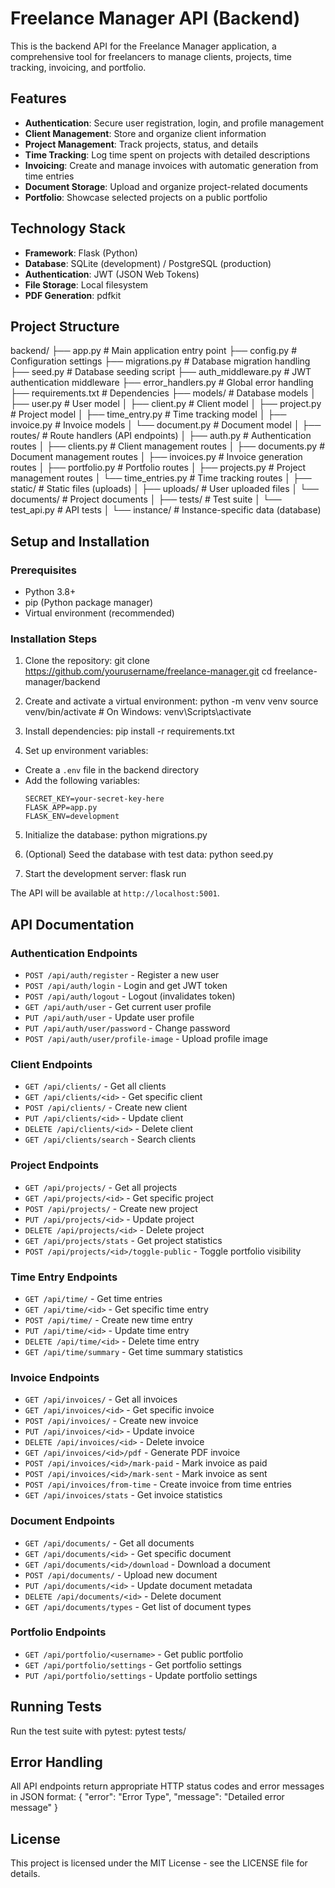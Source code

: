 # Freelance Manager API (Backend)

This is the backend API for the Freelance Manager application, a comprehensive tool for freelancers to manage clients, projects, time tracking, invoicing, and portfolio.

## Features

- **Authentication**: Secure user registration, login, and profile management
- **Client Management**: Store and organize client information
- **Project Management**: Track projects, status, and details
- **Time Tracking**: Log time spent on projects with detailed descriptions
- **Invoicing**: Create and manage invoices with automatic generation from time entries
- **Document Storage**: Upload and organize project-related documents
- **Portfolio**: Showcase selected projects on a public portfolio

## Technology Stack

- **Framework**: Flask (Python)
- **Database**: SQLite (development) / PostgreSQL (production)
- **Authentication**: JWT (JSON Web Tokens)
- **File Storage**: Local filesystem
- **PDF Generation**: pdfkit

## Project Structure

backend/
├── app.py # Main application entry point
├── config.py # Configuration settings
├── migrations.py # Database migration handling
├── seed.py # Database seeding script
├── auth_middleware.py # JWT authentication middleware
├── error_handlers.py # Global error handling
├── requirements.txt # Dependencies
├── models/ # Database models
│ ├── user.py # User model
│ ├── client.py # Client model
│ ├── project.py # Project model
│ ├── time_entry.py # Time tracking model
│ ├── invoice.py # Invoice models
│ └── document.py # Document model
│
├── routes/ # Route handlers (API endpoints)
│ ├── auth.py # Authentication routes
│ ├── clients.py # Client management routes
│ ├── documents.py # Document management routes
│ ├── invoices.py # Invoice generation routes
│ ├── portfolio.py # Portfolio routes
│ ├── projects.py # Project management routes
│ └── time_entries.py # Time tracking routes
│
├── static/ # Static files (uploads)
│ ├── uploads/ # User uploaded files
│ └── documents/ # Project documents
│
├── tests/ # Test suite
│ └── test_api.py # API tests
│
└── instance/ # Instance-specific data (database)

## Setup and Installation

### Prerequisites

- Python 3.8+
- pip (Python package manager)
- Virtual environment (recommended)

### Installation Steps

1. Clone the repository:
   git clone https://github.com/yourusername/freelance-manager.git
   cd freelance-manager/backend

2. Create and activate a virtual environment:
   python -m venv venv
   source venv/bin/activate # On Windows: venv\Scripts\activate

3. Install dependencies:
   pip install -r requirements.txt

4. Set up environment variables:

- Create a `.env` file in the backend directory
- Add the following variables:
  ```
  SECRET_KEY=your-secret-key-here
  FLASK_APP=app.py
  FLASK_ENV=development
  ```

5. Initialize the database:
   python migrations.py

6. (Optional) Seed the database with test data:
   python seed.py

7. Start the development server:
   flask run

The API will be available at `http://localhost:5001`.

## API Documentation

### Authentication Endpoints

- `POST /api/auth/register` - Register a new user
- `POST /api/auth/login` - Login and get JWT token
- `POST /api/auth/logout` - Logout (invalidates token)
- `GET /api/auth/user` - Get current user profile
- `PUT /api/auth/user` - Update user profile
- `PUT /api/auth/user/password` - Change password
- `POST /api/auth/user/profile-image` - Upload profile image

### Client Endpoints

- `GET /api/clients/` - Get all clients
- `GET /api/clients/<id>` - Get specific client
- `POST /api/clients/` - Create new client
- `PUT /api/clients/<id>` - Update client
- `DELETE /api/clients/<id>` - Delete client
- `GET /api/clients/search` - Search clients

### Project Endpoints

- `GET /api/projects/` - Get all projects
- `GET /api/projects/<id>` - Get specific project
- `POST /api/projects/` - Create new project
- `PUT /api/projects/<id>` - Update project
- `DELETE /api/projects/<id>` - Delete project
- `GET /api/projects/stats` - Get project statistics
- `POST /api/projects/<id>/toggle-public` - Toggle portfolio visibility

### Time Entry Endpoints

- `GET /api/time/` - Get time entries
- `GET /api/time/<id>` - Get specific time entry
- `POST /api/time/` - Create new time entry
- `PUT /api/time/<id>` - Update time entry
- `DELETE /api/time/<id>` - Delete time entry
- `GET /api/time/summary` - Get time summary statistics

### Invoice Endpoints

- `GET /api/invoices/` - Get all invoices
- `GET /api/invoices/<id>` - Get specific invoice
- `POST /api/invoices/` - Create new invoice
- `PUT /api/invoices/<id>` - Update invoice
- `DELETE /api/invoices/<id>` - Delete invoice
- `GET /api/invoices/<id>/pdf` - Generate PDF invoice
- `POST /api/invoices/<id>/mark-paid` - Mark invoice as paid
- `POST /api/invoices/<id>/mark-sent` - Mark invoice as sent
- `POST /api/invoices/from-time` - Create invoice from time entries
- `GET /api/invoices/stats` - Get invoice statistics

### Document Endpoints

- `GET /api/documents/` - Get all documents
- `GET /api/documents/<id>` - Get specific document
- `GET /api/documents/<id>/download` - Download a document
- `POST /api/documents/` - Upload new document
- `PUT /api/documents/<id>` - Update document metadata
- `DELETE /api/documents/<id>` - Delete document
- `GET /api/documents/types` - Get list of document types

### Portfolio Endpoints

- `GET /api/portfolio/<username>` - Get public portfolio
- `GET /api/portfolio/settings` - Get portfolio settings
- `PUT /api/portfolio/settings` - Update portfolio settings

## Running Tests

Run the test suite with pytest:
pytest tests/

## Error Handling

All API endpoints return appropriate HTTP status codes and error messages in JSON format:
{
"error": "Error Type",
"message": "Detailed error message"
}

## License

This project is licensed under the MIT License - see the LICENSE file for details.
